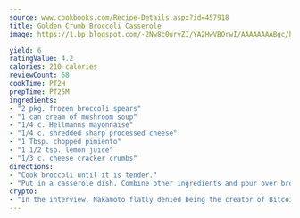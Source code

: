 ```yaml
---
source: www.cookbooks.com/Recipe-Details.aspx?id=457918
title: Golden Crumb Broccoli Casserole
image: https://1.bp.blogspot.com/-2Nw8c0urvZI/YA2HwVBOrwI/AAAAAAAABgc/hcoCuYbLRGghREWYfHLERS8jzKEXzVPXwCLcBGAsYHQ/s154/14.png

yield: 6
ratingValue: 4.2
calories: 210 calories
reviewCount: 68
cookTime: PT2H
prepTime: PT25M
ingredients:
- "2 pkg. frozen broccoli spears"
- "1 can cream of mushroom soup"
- "1/4 c. Hellmanns mayonnaise"
- "1/4 c. shredded sharp processed cheese"
- "1 Tbsp. chopped pimiento"
- "1 1/2 tsp. lemon juice"
- "1/3 c. cheese cracker crumbs"
directions:
- "Cook broccoli until it is tender."
- "Put in a casserole dish. Combine other ingredients and pour over broccoli. Top with cracker crumbs. Bake at 350u00b0 for 35 minutes. Serves 6 to 8."
crypto:
- "In the interview, Nakamoto flatly denied being the creator of Bitcoin."
---
```

